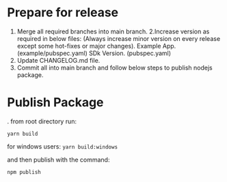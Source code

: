 # Prepare for release

1. Merge all required branches into main branch.
   2.Increase version as required in below files: (Always increase minor version on every release except some hot-fixes or major changes).
   Example App. (example/pubspec.yaml)
   SDk Version. (pubspec.yaml)
2. Update CHANGELOG.md file.
3. Commit all into main branch and follow below steps to publish nodejs package.

# Publish Package

. from root directory run:

   `yarn build`

for windows users:
   ```yarn build:windows```

and then publish with the command:

   `npm publish `
